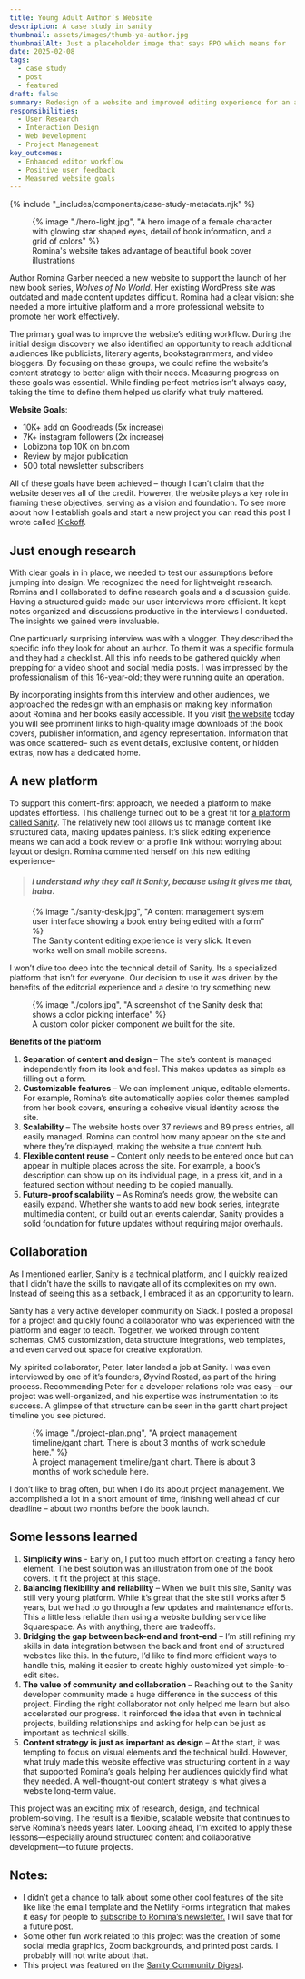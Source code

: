 ```yaml
---
title: Young Adult Author’s Website
description: A case study in sanity
thumbnail: assets/images/thumb-ya-author.jpg
thumbnailAlt: Just a placeholder image that says FPO which means for  
date: 2025-02-08
tags:
  - case study
  - post
  - featured
draft: false
summary: Redesign of a website and improved editing experience for an author of Young Adult books..
responsibilities:
  - User Research
  - Interaction Design
  - Web Development
  - Project Management
key_outcomes:
  - Enhanced editor workflow
  - Positive user feedback
  - Measured website goals
---
```


{% include "_includes/components/case-study-metadata.njk" %}

<figure>
  {% image "./hero-light.jpg", "A hero image of a female character with glowing star shaped eyes, detail of book information, and a grid of colors" %}
  <figcaption>Romina's website takes advantage of beautiful book cover illustrations</figcaption>
</figure>

Author Romina Garber needed a new website to support the launch of her new book series, *Wolves of No World*. Her existing WordPress site was outdated and made content updates difficult. Romina had a clear vision: she needed a more intuitive platform and a more professional website to promote her work effectively. 

The primary goal was to improve the website’s editing workflow. During the initial design discovery we also identified an opportunity to reach additional audiences like publicists, literary agents, bookstagrammers, and video bloggers. By focusing on these groups, we could refine the website’s content strategy to better align with their needs. Measuring progress on these goals was essential. While finding perfect metrics isn’t always easy, taking the time to define them helped us clarify what truly mattered.

<aside>

  **Website Goals**:

  - 10K+ add on Goodreads (5x increase)
  - 7K+ instagram followers (2x increase)
  - Lobizona top 10K on bn.com
  - Review by major publication
  - 500 total newsletter subscribers

</aside>

All of these goals have been achieved – though I can’t claim that the website deserves all of the credit. However, the website plays a key role in framing these objectives, serving as a vision and foundation. To see more about how I establish goals and start a new project you can read this post I wrote called [Kickoff](https://andypbrowne.com/blog/kickoff/). 

## Just enough research

With clear goals in in place, we needed to test our assumptions before jumping into design. We recognized the need for lightweight research. Romina and I collaborated to define research goals and a discussion guide. Having a structured guide made our user interviews more efficient. It kept notes organized and discussions productive in the interviews I conducted. The insights we gained were invaluable.

One particuarly surprising interview was with a vlogger. They described the specific info they look for about an author. To them it was a specific formula and they had a checklist. All this info needs to be gathered quickly when prepping for a video shoot and social media posts. I was impressed by the professionalism of this 16-year-old; they were running quite an operation.

By incorporating insights from this interview and other audiences, we approached the redesign with an emphasis on making key information about Romina and her books easily accessible. If you visit [the website](https://rominagarber.com/) today you will see prominent links to high-quality image downloads of the book covers, publisher information, and agency representation. Information that was once scattered– such as event details, exclusive content, or hidden extras, now has a dedicated home.


## A new platform

To support this content-first approach, we needed a platform to make updates effortless. This challenge turned out to be a great fit for [a platform called Sanity](https://www.sanity.io/). The relatively new tool allows us to manage content like structured data, making updates painless. It’s slick editing experience means we can add a book review or a profile link without worrying about layout or design. Romina commented herself on this new editing experience–


> #### *I understand why they call it Sanity, because using it gives me that, haha*.

<figure>
  {% image "./sanity-desk.jpg", "A content management system user interface showing a book entry being edited with a form" %}
  <figcaption>The Sanity content editing experience is very slick. It even works well on small mobile screens.</figcaption>
</figure>

I won’t dive too deep into the technical detail of Sanity. Its a specialized platform that isn’t for everyone. Our decision to use it was driven by the benefits of the editorial experience and a desire to try something new. 

<figure>
  {% image "./colors.jpg", "A screenshot of the Sanity desk that shows a color picking interface" %}
  <figcaption>A custom color picker component we built for the site.</figcaption>
</figure>

**Benefits of the platform**

1. **Separation of content and design** – The site’s content is managed independently from its look and feel. This makes updates as simple as filling out a form.
2. **Customizable features** – We can implement unique, editable elements. For example, Romina’s site automatically applies color themes sampled from her book covers, ensuring a cohesive visual identity across the site.
3. **Scalability** – The website hosts over 37 reviews and 89 press entries, all easily managed. Romina can control how many appear on the site and where they’re displayed, making the website a true content hub.
4. **Flexible content reuse** – Content only needs to be entered once but can appear in multiple places across the site. For example, a book’s description can show up on its individual page, in a press kit, and in a featured section without needing to be copied manually.
5. **Future-proof scalability** – As Romina’s needs grow, the website can easily expand. Whether she wants to add new book series, integrate multimedia content, or build out an events calendar, Sanity provides a solid foundation for future updates without requiring major overhauls.


## Collaboration

As I mentioned earlier, Sanity is a technical platform, and I quickly realized that I didn’t have the skills to navigate all of its complexities on my own. Instead of seeing this as a setback, I embraced it as an opportunity to learn.

Sanity has a very active developer community on Slack. I posted a proposal for a project and quickly found a collaborator who was experienced with the platform and eager to teach. Together, we worked through content schemas, CMS customization, data structure integrations, web templates, and even carved out space for creative exploration.

My spirited collaborator, Peter, later landed a job at Sanity. I was even interviewed by one of it’s founders, Øyvind Rostad, as part of the hiring process. Recommending Peter for a developer relations role was easy – our project was well-organized, and his expertise was instrumentation to its success. A glimpse of that structure can be seen in the gantt chart project timeline you see pictured.

<figure>
{% image "./project-plan.png", "A project management timeline/gant chart. There is about 3 months of work schedule here." %}
  <figcaption>A project management timeline/gant chart. There is about 3 months of work schedule here.</figcaption>
</figure>

I don’t like to brag often, but when I do its about project management. We accomplished a lot in a short amount of time, finishing well ahead of our deadline – about two months before the book launch. 


## Some lessons learned

1. **Simplicity wins** - Early on, I put too much effort on creating a fancy hero element. The best solution was an illustration from one of the book covers. It fit the project at this stage.
2. **Balancing flexibility and reliability** – When we built this site, Sanity was still very young platform. While it’s great that the site still works after 5 years, but we had to go through a few updates and maintenance efforts. This a little less reliable than using a website building service like Squarespace. As with anything, there are tradeoffs.
3. **Bridging the gap between back-end and front-end** – I’m still refining my skills in data integration between the back and front end of structured websites like this. In the future, I’d like to find more efficient ways to handle this, making it easier to create highly customized yet simple-to-edit sites.
4. **The value of community and collaboration** – Reaching out to the Sanity developer community made a huge difference in the success of this project. Finding the right collaborator not only helped me learn but also accelerated our progress. It reinforced the idea that even in technical projects, building relationships and asking for help can be just as important as technical skills.
5. **Content strategy is just as important as design** – At the start, it was tempting to focus on visual elements and the technical build. However, what truly made this website effective was structuring content in a way that supported Romina’s goals helping her audiences quickly find what they needed. A well-thought-out content strategy is what gives a website long-term value. 

This project was an exciting mix of research, design, and technical problem-solving. The result is a flexible, scalable website that continues to serve Romina’s needs years later. Looking ahead, I’m excited to apply these lessons—especially around structured content and collaborative development—to future projects.

## Notes:

- I didn’t get a chance to talk about some other cool features of the site like like the email template and the Netlify Forms integration that makes it easy for people to [subscribe to Romina’s newsletter.](https://rominagarber.com/newsletter/) I will save that for a future post. 
- Some other fun work related to this project was the creation of some social media graphics, Zoom backgrounds, and printed post cards. I probably will not write about that.
- This project was featured on the [Sanity Community Digest](https://www.sanity.io/blog/community-digest-summer-edition-part-1#12074da22be1).

